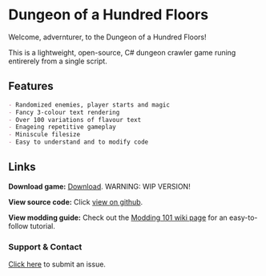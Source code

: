 # Dungeon of a Hundred Floors

Welcome, advernturer, to the Dungeon of a Hundred Floors!

This is a lightweight, open-source, C# dungeon crawler game runing entirerely from a single script.

## Features
```markdown
- Randomized enemies, player starts and magic
- Fancy 3-colour text rendering
- Over 100 variations of flavour text
- Enageing repetitive gameplay
- Miniscule filesize
- Easy to understand and to modify code
```


## Links

**Download game:** [Download](https://github.com/HugoCortell/hundredfloordungeon/raw/master/game.exe). WARNING: WIP VERSION!

**View source code:** Click [view on github](https://github.com/HugoCortell/hundredfloordungeon/blob/master/game/game.cs).

**View modding guide:** Check out the [Modding 101 wiki page](https://github.com/HugoCortell/hundredfloordungeon/wiki/Modding-101) for an easy-to-follow tutorial.


### Support & Contact
[Click here](https://github.com/HugoCortell/hundredfloordungeon/issues) to submit an issue.
